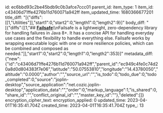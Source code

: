 id: ec6bbd93c2be45bdb9c0b3afce7ccc01
parent_id: 
item_type: 1
item_id: c43406d71ffe4276b11d760071a942ff
item_updated_time: 1680366677201
title_diff: "[{\"diffs\":[[1,\"Utilities\"]],\"start1\":0,\"start2\":0,\"length1\":0,\"length2\":9}]"
body_diff: "[{\"diffs\":[[1,\"## [**Failsafe**](https://failsafe.dev/)\\\nFailsafe is a lightweight, zero-dependency library for handling failures in Java 8+. It has a concise API for handling everyday use cases and the flexibility to handle everything else. Failsafe works by wrapping executable logic with one or more resilience policies, which can be combined and composed as needed.\"]],\"start1\":0,\"start2\":0,\"length1\":0,\"length2\":353}]"
metadata_diff: {"new":{"id":"c43406d71ffe4276b11d760071a942ff","parent_id":"ec949c4fe0c74d20a8d0d804383f7e06","latitude":"50.07553810","longitude":"14.43780050","altitude":"0.0000","author":"","source_url":"","is_todo":0,"todo_due":0,"todo_completed":0,"source":"joplin-desktop","source_application":"net.cozic.joplin-desktop","application_data":"","order":0,"markup_language":1,"is_shared":0,"share_id":"","conflict_original_id":"","master_key_id":""},"deleted":[]}
encryption_cipher_text: 
encryption_applied: 0
updated_time: 2023-04-01T16:35:41.704Z
created_time: 2023-04-01T16:35:41.704Z
type_: 13